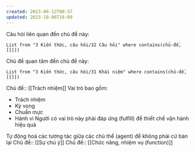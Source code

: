 ```yaml
---
created: 2023-06-12T00:57
updated: 2023-10-06T16:09
---
```

Câu hỏi liên quan đến chủ đề này:
```dataview
List from "3 Kiến thức, câu hỏi/32 Câu hỏi" where contains(chủ-đề,[[]]) 
```

Chủ đề quan tâm đến chủ đề này:
```dataview
List from "3 Kiến thức, câu hỏi/31 Khái niệm" where contains(chủ-đề,[[]]) 
```
Chủ đề:: [[Trách nhiệm]]
Vai trò bao gồm:
- Trách nhiệm
- Kỳ vọng
- Chuẩn mực
- Hành vi
Người có vai trò này phải đáp ứng (fulfill) để thiết chế vận hành hiệu quả

Tự động hoá các tương tác giữa các chủ thể (agent) để không phải cứ bàn lại 
Chủ đề:: [[Sự chú ý]]
Chủ đề:: [[Chức năng, nhiệm vụ (function)]]
